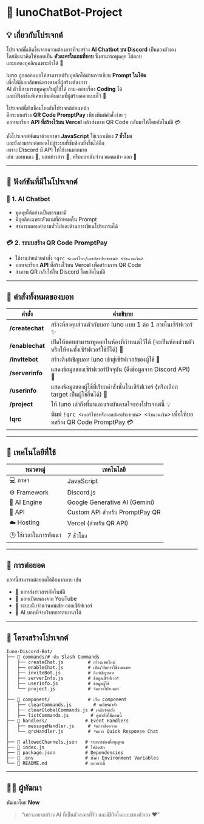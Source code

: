# 🤖 IunoChatBot-Project


## 💡 เกี่ยวกับโปรเจกต์

โปรเจกต์นี้เกิดขึ้นจากความต้องการที่จะสร้าง **AI Chatbot บน Discord** เป็นของตัวเอง  
โดยมีแนวคิดให้บอทเป็น **ตัวละครในเกมที่ชอบ** ซึ่งสามารถพูดคุย โต้ตอบ  
และแสดงบุคลิกเฉพาะตัวได้ 💬  

Iuno ถูกออกแบบให้สามารถปรับบุคลิกได้ผ่านการเขียน **Prompt ในโค้ด**  
เพื่อให้มีเอกลักษณ์ตรงตามที่ผู้สร้างต้องการ  
AI ตัวนี้สามารถพูดคุยกับผู้ใช้ได้ ถาม-ตอบเรื่อง **Coding** ได้  
และมีฟังก์ชันพิเศษเพิ่มเติมตามที่ผู้สร้างออกแบบไว้ 🎀  

โปรเจกต์นี้ยังเชื่อมโยงกับโปรเจกต์ก่อนหน้า  
คือระบบสร้าง **QR Code PromptPay** เพียงพิมพ์คำสั่งง่าย ๆ  
บอทจะเรียก **API ที่สร้างไว้บน Vercel** แล้วส่งภาพ QR Code กลับมาให้โดยอัตโนมัติ 💳  

ทั้งโปรเจกต์พัฒนาด้วยภาษา **JavaScript** ใช้เวลาเพียง **7 ชั่วโมง**  
และยังสามารถต่อยอดไปสู่ระบบที่ซับซ้อนยิ่งขึ้นได้อีก  
เพราะ Discord มี API ให้ใช้งานมากมาย  
เช่น บอทเพลง 🎵, บอทข่าวสาร 📰, หรือบอทนับจำนวนคนเข้า-ออก 👥  

---

## 🔗 ฟังก์ชันที่มีในโปรเจกต์

### 💬 1. AI Chatbot
- พูดคุยได้อย่างเป็นธรรมชาติ  
- มีบุคลิกเฉพาะตัวตามที่กำหนดใน Prompt  
- สามารถตอบคำถามทั่วไปและด้านการเขียนโปรแกรมได้  

### 💳 2. ระบบสร้าง QR Code PromptPay
- ใช้งานง่ายด้วยคำสั่ง `!qrc <เบอร์โทร/เลขบัตรประชาชน> <จำนวนเงิน>`  
- บอทจะเรียก **API** ที่สร้างไว้บน Vercel เพื่อสร้างภาพ QR Code  
- ส่งภาพ QR กลับให้ใน Discord โดยอัตโนมัติ

---

## 📜 คำสั่งทั้งหมดของบอท

| คำสั่ง | คำอธิบาย |
|----------|-----------|
| **/createchat** | สร้างห้องคุยส่วนตัวกับบอท Iuno แบบ 1 ต่อ 1 ภายในเซิร์ฟเวอร์ ✨ |
| **/enablechat** | เปิดให้บอทสามารถพูดคุยในห้องที่กำหนดไว้ได้ (จะเป็นห้องส่วนตัวหรือให้คนทั้งเซิร์ฟเวอร์ใช้ก็ได้) 💬 |
| **/invitebot** | สร้างลิงก์เชิญบอท Iuno เข้าสู่เซิร์ฟเวอร์ของผู้ใช้ 🔗 |
| **/serverinfo** | แสดงข้อมูลของเซิร์ฟเวอร์ปัจจุบัน (ดึงข้อมูลจาก Discord API) 🏰 |
| **/userinfo** | แสดงข้อมูลของผู้ใช้ที่เรียกคำสั่งนั้นในเซิร์ฟเวอร์ (หรือเลือก target เป็นผู้ใช้อื่นได้) 👤 |
| **/project** | ให้ Iuno เล่าถึงที่มาและแรงบันดาลใจของโปรเจกต์นี้ 💡 |
| **!qrc** | พิมพ์ `!qrc <เบอร์โทรหรือเลขบัตรประชาชน> <จำนวนเงิน>` เพื่อให้บอทสร้าง QR Code PromptPay 💳 |

---

## 🧠 เทคโนโลยีที่ใช้

| หมวดหมู่ | เทคโนโลยี |
|------------|-------------|
| 💻 ภาษา | JavaScript |
| ⚙️ Framework | Discord.js |
| 🤖 AI Engine | Google Generative AI (Gemini) |
| 🧩 API | Custom API สำหรับ PromptPay QR |
| ☁️ Hosting | Vercel (สำหรับ QR API) |
| 🕒 ใช้เวลาในการพัฒนา | 7 ชั่วโมง |

---

## 🚀 การต่อยอด
บอทนี้สามารถต่อยอดได้อีกมากมาย เช่น
- 📰 บอทส่งข่าวสารอัตโนมัติ  
- 🎵 บอทเปิดเพลงจาก YouTube  
- 👥 ระบบนับจำนวนคนเข้า-ออกเซิร์ฟเวอร์  
- 💬 AI บอทที่จำบริบทการสนทนาได้  

---

## 📁 โครงสร้างโปรเจกต์

```
Iuno-Discord-Bot/
├── 📁 commands/# เก็บ Slash Commands
│   ├── createChat.js         # สร้างแชทใหม่
│   ├── enableChat.js         # เปิด/ปิดการใช้งานแชท
│   ├── inviteBot.js          # ลิงก์เชิญบอท
│   ├── serverInfo.js         # ข้อมูลเซิร์ฟเวอร์
│   ├── userInfo.js           # ข้อมูลผู้ใช้
│   └── project.js            # จัดการโปรเจกต์
│
├── 📁 component/              # เก็บ component
│   ├── clearCommands.js        # เคลียร์คำสั่ง
│   ├── clearGlobalCommands.js # เคลียร์คำสั่ง
│   ├── listCommands.js        # ดูคำสั่งที่มีตอนนี้
├── 📁 handlers/              # Event Handlers
│   ├── messageHandler.js     # จัดการข้อความ
│   └── qrcHandler.js         # จัดการ Quick Response Chat
│
├── 📄 allowedChannels.json   # รายการช่องที่อนุญาต
├── 📄 index.js               # ไฟล์หลัก
├── 📄 package.json           # Dependencies
├── 📄 .env                   # ตั้งค่า Environment Variables
└── 📄 README.md              # เอกสารนี้
```

---
## 🧑‍💻 ผู้พัฒนา

พัฒนาโดย **New**  
> “เพราะอยากสร้าง AI ที่เป็นตัวละครที่รัก และมีชีวิตในแบบของตัวเอง ❤️”
